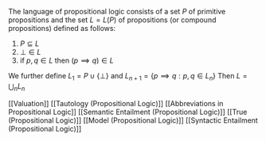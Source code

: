 The language of propositional logic consists of 
a set $P$ of primitive propositions 
and the set $L=L(P)$ of propositions 
(or compound propositions) 
defined as follows:
1. $P\subseteq L$
2. $\bot\in L$
3. if $p,q\in L$ then $(p \implies q)\in L$

We further define $L_{1}=P\cup \{ \bot \}$ and 
$L_{n+1}=\{ p \implies q: p,q\in L_{n} \}$
Then $L = \bigcup_{n}L_{n}$

[[Valuation]]
[[Tautology (Propositional Logic)]]
[[Abbreviations in Propositional Logic]]
[[Semantic Entailment (Propositional Logic)]]
[[True (Propositional Logic)]]
[[Model (Propositional Logic)]]
[[Syntactic Entailment (Propositional Logic)]]